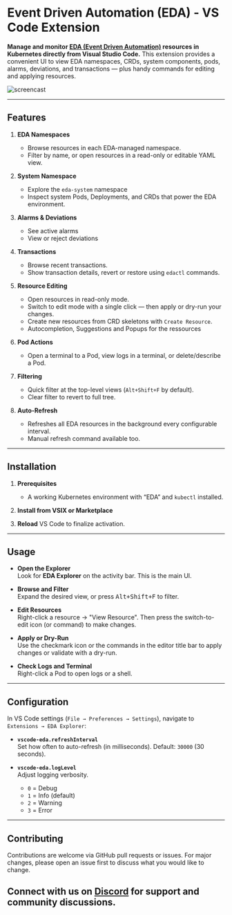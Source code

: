 # Event Driven Automation (EDA) - VS Code Extension

**Manage and monitor [EDA (Event Driven Automation)](https://docs.eda.dev/) resources in Kubernetes directly from Visual Studio Code.** This extension provides a convenient UI to view EDA namespaces, CRDs, system components, pods, alarms, deviations, and transactions — plus handy commands for editing and applying resources.

![screencast](https://raw.githubusercontent.com/eda-labs/vscode-eda/refs/heads/main/resources/eda-vscode.png)

---

## Features

1. **EDA Namespaces**  
   - Browse resources in each EDA-managed namespace.  
   - Filter by name, or open resources in a read-only or editable YAML view.

2. **System Namespace**  
   - Explore the `eda-system` namespace 
   - Inspect system Pods, Deployments, and CRDs that power the EDA environment.

3. **Alarms & Deviations**  
   - See active alarms 
   - View or reject deviations

4. **Transactions**  
   - Browse recent transactions.  
   - Show transaction details, revert or restore using `edactl` commands.

5. **Resource Editing**  
   - Open resources in read-only mode.  
   - Switch to edit mode with a single click — then apply or dry-run your changes.  
   - Create new resources from CRD skeletons with `Create Resource`.
   - Autocompletion, Suggestions and Popups for the ressources

6. **Pod Actions**  
   - Open a terminal to a Pod, view logs in a terminal, or delete/describe a Pod.

7. **Filtering**  
   - Quick filter at the top-level views (`Alt+Shift+F` by default).  
   - Clear filter to revert to full tree.

8. **Auto-Refresh**  
   - Refreshes all EDA resources in the background every configurable interval.  
   - Manual refresh command available too.

---


## Installation

1. **Prerequisites**  
   - A working Kubernetes environment with “EDA” and `kubectl` installed.  

2. **Install from VSIX or Marketplace**  

3. **Reload** VS Code to finalize activation.  

---

## Usage

- **Open the Explorer**  
  Look for **EDA Explorer** on the activity bar. This is the main UI.

- **Browse and Filter**  
  Expand the desired view, or press <kbd>Alt+Shift+F</kbd> to filter.

- **Edit Resources**  
  Right-click a resource → "View Resource". Then press the switch-to-edit icon (or command) to make changes.

- **Apply or Dry-Run**  
  Use the checkmark icon or the commands in the editor title bar to apply changes or validate with a dry-run.  

- **Check Logs and Terminal**  
  Right-click a Pod to open logs or a shell.

---

## Configuration

In VS Code settings (`File → Preferences → Settings`), navigate to `Extensions → EDA Explorer`:

- **`vscode-eda.refreshInterval`**  
  Set how often to auto-refresh (in milliseconds). Default: `30000` (30 seconds).

- **`vscode-eda.logLevel`**  
  Adjust logging verbosity.  
  - `0` = Debug  
  - `1` = Info (default)  
  - `2` = Warning  
  - `3` = Error  

---

## Contributing

Contributions are welcome via GitHub pull requests or issues. For major changes, please open an issue first to discuss what you would like to change.

Connect with us on [Discord](https://eda.dev/discord) for support and community discussions.
---

